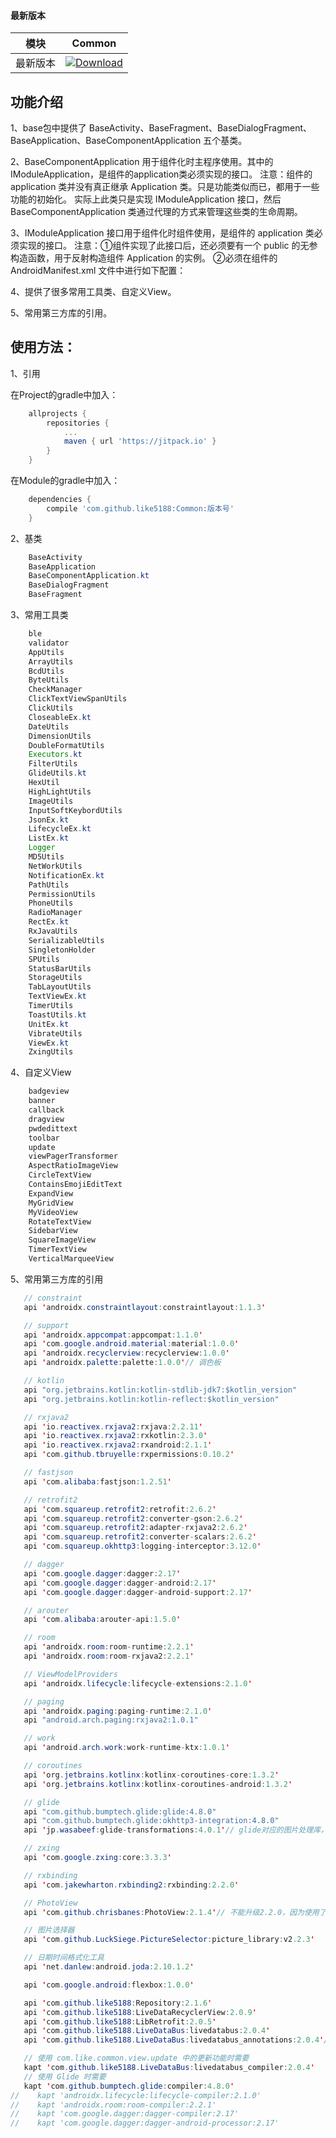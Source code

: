 #### 最新版本

模块|Common
---|---
最新版本|[![Download](https://jitpack.io/v/like5188/Common.svg)](https://jitpack.io/#like5188/Common)

## 功能介绍
1、base包中提供了 BaseActivity、BaseFragment、BaseDialogFragment、BaseApplication、BaseComponentApplication 五个基类。

2、BaseComponentApplication 用于组件化时主程序使用。其中的 IModuleApplication，是组件的application类必须实现的接口。
注意：组件的 application 类并没有真正继承 Application 类。只是功能类似而已，都用于一些功能的初始化。
实际上此类只是实现 IModuleApplication 接口，然后 BaseComponentApplication 类通过代理的方式来管理这些类的生命周期。

3、IModuleApplication 接口用于组件化时组件使用，是组件的 application 类必须实现的接口。
注意：①组件实现了此接口后，还必须要有一个 public 的无参构造函数，用于反射构造组件 Application 的实例。
②必须在组件的 AndroidManifest.xml 文件中进行如下配置：<meta-data android:name="实现类的全限定类名" android:value="IModuleApplication" />

4、提供了很多常用工具类、自定义View。

5、常用第三方库的引用。

## 使用方法：

1、引用

在Project的gradle中加入：
```groovy
    allprojects {
        repositories {
            ...
            maven { url 'https://jitpack.io' }
        }
    }
```
在Module的gradle中加入：
```groovy
    dependencies {
        compile 'com.github.like5188:Common:版本号'
    }
```

2、基类
```java
    BaseActivity
    BaseApplication
    BaseComponentApplication.kt
    BaseDialogFragment
    BaseFragment
```

3、常用工具类
```java
    ble
    validator
    AppUtils
    ArrayUtils
    BcdUtils
    ByteUtils
    CheckManager
    ClickTextViewSpanUtils
    ClickUtils
    CloseableEx.kt
    DateUtils
    DimensionUtils
    DoubleFormatUtils
    Executors.kt
    FilterUtils
    GlideUtils.kt
    HexUtil
    HighLightUtils
    ImageUtils
    InputSoftKeybordUtils
    JsonEx.kt
    LifecycleEx.kt
    ListEx.kt
    Logger
    MD5Utils
    NetWorkUtils
    NotificationEx.kt
    PathUtils
    PermissionUtils
    PhoneUtils
    RadioManager
    RectEx.kt
    RxJavaUtils
    SerializableUtils
    SingletonHolder
    SPUtils
    StatusBarUtils
    StorageUtils
    TabLayoutUtils
    TextViewEx.kt
    TimerUtils
    ToastUtils.kt
    UnitEx.kt
    VibrateUtils
    ViewEx.kt
    ZxingUtils
```

4、自定义View
```java
    badgeview
    banner
    callback
    dragview
    pwdedittext
    toolbar
    update
    viewPagerTransformer
    AspectRatioImageView
    CircleTextView
    ContainsEmojiEditText
    ExpandView
    MyGridView
    MyVideoView
    RotateTextView
    SidebarView
    SquareImageView
    TimerTextView
    VerticalMarqueeView
```

5、常用第三方库的引用
```java
   // constraint
   api 'androidx.constraintlayout:constraintlayout:1.1.3'

   // support
   api 'androidx.appcompat:appcompat:1.1.0'
   api 'com.google.android.material:material:1.0.0'
   api 'androidx.recyclerview:recyclerview:1.0.0'
   api 'androidx.palette:palette:1.0.0'// 调色板

   // kotlin
   api "org.jetbrains.kotlin:kotlin-stdlib-jdk7:$kotlin_version"
   api "org.jetbrains.kotlin:kotlin-reflect:$kotlin_version"

   // rxjava2
   api 'io.reactivex.rxjava2:rxjava:2.2.11'
   api 'io.reactivex.rxjava2:rxkotlin:2.3.0'
   api 'io.reactivex.rxjava2:rxandroid:2.1.1'
   api 'com.github.tbruyelle:rxpermissions:0.10.2'

   // fastjson
   api 'com.alibaba:fastjson:1.2.51'

   // retrofit2
   api 'com.squareup.retrofit2:retrofit:2.6.2'
   api 'com.squareup.retrofit2:converter-gson:2.6.2'
   api 'com.squareup.retrofit2:adapter-rxjava2:2.6.2'
   api 'com.squareup.retrofit2:converter-scalars:2.6.2'
   api 'com.squareup.okhttp3:logging-interceptor:3.12.0'

   // dagger
   api 'com.google.dagger:dagger:2.17'
   api 'com.google.dagger:dagger-android:2.17'
   api 'com.google.dagger:dagger-android-support:2.17'

   // arouter
   api 'com.alibaba:arouter-api:1.5.0'

   // room
   api 'androidx.room:room-runtime:2.2.1'
   api 'androidx.room:room-rxjava2:2.2.1'

   // ViewModelProviders
   api 'androidx.lifecycle:lifecycle-extensions:2.1.0'

   // paging
   api 'androidx.paging:paging-runtime:2.1.0'
   api "android.arch.paging:rxjava2:1.0.1"

   // work
   api 'android.arch.work:work-runtime-ktx:1.0.1'

   // coroutines
   api 'org.jetbrains.kotlinx:kotlinx-coroutines-core:1.3.2'
   api 'org.jetbrains.kotlinx:kotlinx-coroutines-android:1.3.2'

   // glide
   api "com.github.bumptech.glide:glide:4.8.0"
   api "com.github.bumptech.glide:okhttp3-integration:4.8.0"
   api 'jp.wasabeef:glide-transformations:4.0.1'// glide对应的图片处理库，可以转换图片为圆形、圆角矩形、高斯模糊等等效果

   // zxing
   api 'com.google.zxing:core:3.3.3'

   // rxbinding
   api 'com.jakewharton.rxbinding2:rxbinding:2.2.0'

   // PhotoView
   api 'com.github.chrisbanes:PhotoView:2.1.4'// 不能升级2.2.0，因为使用了AndroidX库，不能和support库共存。

   // 图片选择器
   api 'com.github.LuckSiege.PictureSelector:picture_library:v2.2.3'

   // 日期时间格式化工具
   api 'net.danlew:android.joda:2.10.1.2'

   api 'com.google.android:flexbox:1.0.0'

   api 'com.github.like5188:Repository:2.1.6'
   api 'com.github.like5188:LiveDataRecyclerView:2.0.9'
   api 'com.github.like5188:LibRetrofit:2.0.5'
   api 'com.github.like5188.LiveDataBus:livedatabus:2.0.4'
   api 'com.github.like5188.LiveDataBus:livedatabus_annotations:2.0.4'// gradle 3.2.1 不需要添加这个引用，升级到 3.5.2 后必须添加，否则会提示找不到其中的类。

   // 使用 com.like.common.view.update 中的更新功能时需要
   kapt 'com.github.like5188.LiveDataBus:livedatabus_compiler:2.0.4'
   // 使用 Glide 时需要
   kapt 'com.github.bumptech.glide:compiler:4.8.0'
//    kapt 'androidx.lifecycle:lifecycle-compiler:2.1.0'
//    kapt 'androidx.room:room-compiler:2.2.1'
//    kapt 'com.google.dagger:dagger-compiler:2.17'
//    kapt 'com.google.dagger:dagger-android-processor:2.17'
```